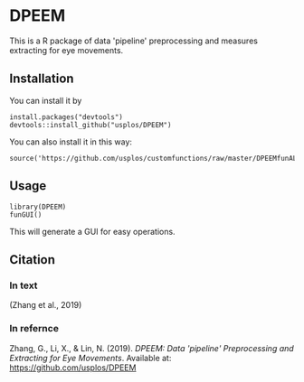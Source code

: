 # DPEEM
This is a R package of data 'pipeline' preprocessing and measures extracting for eye movements. 
## Installation
You can install it by 
```
install.packages("devtools")
devtools::install_github("usplos/DPEEM")
```
You can also install it in this way:
```
source('https://github.com/usplos/customfunctions/raw/master/DPEEMfunALL.R')
```

## Usage
```
library(DPEEM)
funGUI()
```

This will generate a GUI for easy operations.

## Citation

### In text
(Zhang et al., 2019)

### In refernce
Zhang, G., Li, X., & Lin, N. (2019). *DPEEM: Data 'pipeline' Preprocessing and Extracting for Eye Movements*. Available at: https://github.com/usplos/DPEEM
